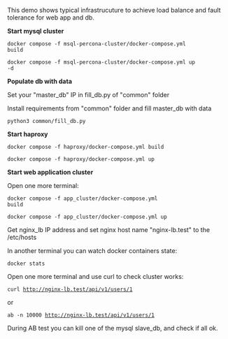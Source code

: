 This demo shows typical infrastrucuture to achieve load balance and fault tolerance for web app and db.

**Start mysql cluster**

<code>docker compose -f msql-percona-cluster/docker-compose.yml build</code>

<code>docker compose -f msql-percona-cluster/docker-compose.yml up -d</code>

**Populate db with data**

Set your "master_db" IP in fill_db.py of "common" folder

Install requirements from "common" folder and fill master_db with data

<code>python3 common/fill_db.py </code>

**Start haproxy**

<code>docker compose -f haproxy/docker-compose.yml build</code>

<code>docker compose -f haproxy/docker-compose.yml up</code>

**Start web application cluster**

Open one more terminal:

<code>docker compose -f app_cluster/docker-compose.yml build</code>

<code>docker compose -f app_cluster/docker-compose.yml up</code>

Get nginx_lb IP address and set nginx host name "nginx-lb.test" to the /etc/hosts

In another terminal you can watch docker containers state:

<code>docker stats</code>

Open one more terminal and use curl to check cluster works:

<code>curl http://nginx-lb.test/api/v1/users/1</code>

or

<code>ab -n 10000 http://nginx-lb.test/api/v1/users/1</code>

During AB test you can kill one of the mysql slave_db, and check if all ok.

